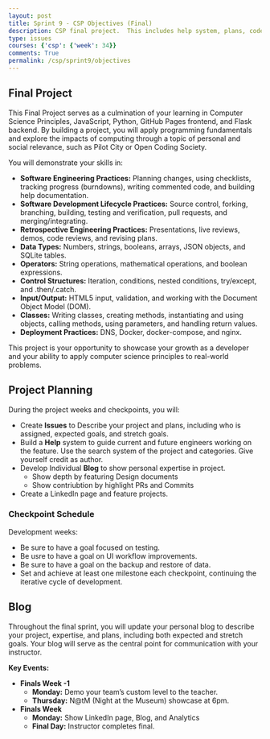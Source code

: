 ```yaml
---
layout: post
title: Sprint 9 - CSP Objectives (Final)
description: CSP final project.  This includes help system, plans, code, testing, and N@tM.
type: issues
courses: {'csp': {'week': 34}}
comments: True
permalink: /csp/sprint9/objectives
---
```


## Final Project

This Final Project serves as a culmination of your learning in Computer Science Principles, JavaScript, Python, GitHub Pages frontend, and Flask backend. By building a project, you will apply programming fundamentals and explore the impacts of computing through a topic of personal and social relevance, such as Pilot City or Open Coding Society.

You will demonstrate your skills in:

- **Software Engineering Practices:** Planning changes, using checklists, tracking progress (burndowns), writing commented code, and building help documentation.
- **Software Development Lifecycle Practices:** Source control, forking, branching, building, testing and verification, pull requests, and merging/integrating.
- **Retrospective Engineering Practices:** Presentations, live reviews, demos, code reviews, and revising plans.
- **Data Types:** Numbers, strings, booleans, arrays, JSON objects, and SQLite tables.
- **Operators:** String operations, mathematical operations, and boolean expressions.
- **Control Structures:** Iteration, conditions, nested conditions, try/except, and .then/.catch.
- **Input/Output:** HTML5 input, validation, and working with the Document Object Model (DOM).
- **Classes:** Writing classes, creating methods, instantiating and using objects, calling methods, using parameters, and handling return values.
- **Deployment Practices:** DNS, Docker, docker-compose, and nginx.


This project is your opportunity to showcase your growth as a developer and your ability to apply computer science principles to real-world problems.

## Project Planning 

During the project weeks and checkpoints, you will:
- Create **Issues** to Describe your project and plans, including who is assigned, expected goals, and stretch goals.
- Build a **Help** system to guide current and future engineers working on the feature. Use the search system of the project and categories. Give yourself credit as author.
- Develop Individual **Blog** to show personal expertise in project.
  - Show depth by featuring Design documents
  - Show contriubtion by highlight PRs and Commits
- Create a LinkedIn page and feature projects.


### Checkpoint Schedule

Development weeks:
- Be sure to have a goal focused on testing.  
- Be usre to have a goal on UI workflow improvements.
- Be sure to have a goal on the backup and restore of data.
- Set and achieve at least one milestone each checkpoint, continuing the iterative cycle of development.

## Blog

Throughout the final sprint, you will update your personal blog to describe your project, expertise, and plans, including both expected and stretch goals. Your blog will serve as the central point for communication with your instructor.

**Key Events:**
- **Finals Week -1**
  - **Monday:** Demo your team’s custom level to the teacher.
  - **Thursday:** N@tM (Night at the Museum) showcase at 6pm.
- **Finals Week**
  - **Monday:** Show LinkedIn page, Blog, and Analytics
  - **Final Day:** Instructor completes final.

